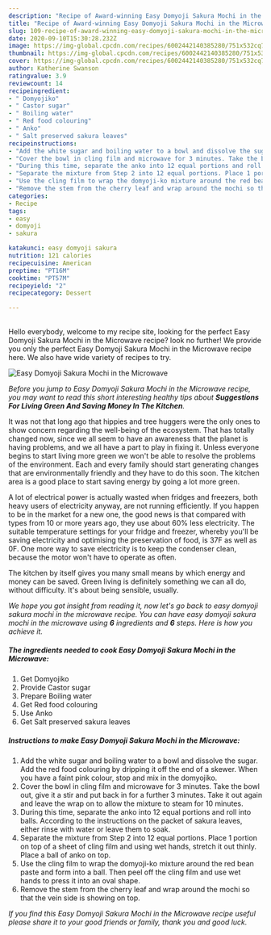 ```yaml
---
description: "Recipe of Award-winning Easy Domyoji Sakura Mochi in the Microwave"
title: "Recipe of Award-winning Easy Domyoji Sakura Mochi in the Microwave"
slug: 109-recipe-of-award-winning-easy-domyoji-sakura-mochi-in-the-microwave
date: 2020-09-10T15:30:28.232Z
image: https://img-global.cpcdn.com/recipes/6002442140385280/751x532cq70/easy-domyoji-sakura-mochi-in-the-microwave-recipe-main-photo.jpg
thumbnail: https://img-global.cpcdn.com/recipes/6002442140385280/751x532cq70/easy-domyoji-sakura-mochi-in-the-microwave-recipe-main-photo.jpg
cover: https://img-global.cpcdn.com/recipes/6002442140385280/751x532cq70/easy-domyoji-sakura-mochi-in-the-microwave-recipe-main-photo.jpg
author: Katherine Swanson
ratingvalue: 3.9
reviewcount: 14
recipeingredient:
- " Domyojiko"
- " Castor sugar"
- " Boiling water"
- " Red food colouring"
- " Anko"
- " Salt preserved sakura leaves"
recipeinstructions:
- "Add the white sugar and boiling water to a bowl and dissolve the sugar. Add the red food colouring by dripping it off the end of a skewer. When you have a faint pink colour, stop and mix in the domyojiko."
- "Cover the bowl in cling film and microwave for 3 minutes. Take the bowl out, give it a stir and put back in for a further 3 minutes. Take it out again and leave the wrap on to allow the mixture to steam for 10 minutes."
- "During this time, separate the anko into 12 equal portions and roll into balls. According to the instructions on the packet of sakura leaves, either rinse with water or leave them to soak."
- "Separate the mixture from Step 2 into 12 equal portions. Place 1 portion on top of a sheet of cling film and using wet hands, stretch it out thinly. Place a ball of anko on top."
- "Use the cling film to wrap the domyoji-ko mixture around the red bean paste and form into a ball. Then peel off the cling film and use wet hands to press it into an oval shape."
- "Remove the stem from the cherry leaf and wrap around the mochi so that the vein side is showing on top."
categories:
- Recipe
tags:
- easy
- domyoji
- sakura

katakunci: easy domyoji sakura 
nutrition: 121 calories
recipecuisine: American
preptime: "PT16M"
cooktime: "PT57M"
recipeyield: "2"
recipecategory: Dessert

---
```

<br>
Hello everybody, welcome to my recipe site, looking for the perfect Easy Domyoji Sakura Mochi in the Microwave recipe? look no further! We provide you only the perfect Easy Domyoji Sakura Mochi in the Microwave recipe here. We also have wide variety of recipes to try.
<br>


![Easy Domyoji Sakura Mochi in the Microwave](https://img-global.cpcdn.com/recipes/6002442140385280/751x532cq70/easy-domyoji-sakura-mochi-in-the-microwave-recipe-main-photo.jpg)

<i>Before you jump to Easy Domyoji Sakura Mochi in the Microwave recipe, you may want to read this short interesting healthy tips about 
<strong>Suggestions For Living Green And Saving Money In The Kitchen</strong>.</i>
</br>

It was not that long ago that hippies and tree huggers were the only ones to show concern regarding the well-being of the ecosystem. That has totally changed now, since we all seem to have an awareness that the planet is having problems, and we all have a part to play in fixing it. Unless everyone begins to start living more green we won't be able to resolve the problems of the environment. Each and every family should start generating changes that are environmentally friendly and they have to do this soon. The kitchen area is a good place to start saving energy by going a lot more green.

A lot of electrical power is actually wasted when fridges and freezers, both heavy users of electricity anyway, are not running efficiently. If you happen to be in the market for a new one, the good news is that compared with types from 10 or more years ago, they use about 60% less electricity. The suitable temperature settings for your fridge and freezer, whereby you'll be saving electricity and optimising the preservation of food, is 37F as well as 0F. One more way to save electricity is to keep the condenser clean, because the motor won't have to operate as often.

The kitchen by itself gives you many small means by which energy and money can be saved. Green living is definitely something we can all do, without difficulty. It's about being sensible, usually.


<i>We hope you got insight from reading it, now let's go back to easy domyoji sakura mochi in the microwave recipe. You can have easy domyoji sakura mochi in the microwave using <strong>6</strong> ingredients and <strong>6</strong> steps. Here is how you achieve it.
</i>

##### The ingredients needed to cook Easy Domyoji Sakura Mochi in the Microwave:

1. Get  Domyojiko
1. Provide  Castor sugar
1. Prepare  Boiling water
1. Get  Red food colouring
1. Use  Anko
1. Get  Salt preserved sakura leaves


##### Instructions to make Easy Domyoji Sakura Mochi in the Microwave:

1. Add the white sugar and boiling water to a bowl and dissolve the sugar. Add the red food colouring by dripping it off the end of a skewer. When you have a faint pink colour, stop and mix in the domyojiko.
1. Cover the bowl in cling film and microwave for 3 minutes. Take the bowl out, give it a stir and put back in for a further 3 minutes. Take it out again and leave the wrap on to allow the mixture to steam for 10 minutes.
1. During this time, separate the anko into 12 equal portions and roll into balls. According to the instructions on the packet of sakura leaves, either rinse with water or leave them to soak.
1. Separate the mixture from Step 2 into 12 equal portions. Place 1 portion on top of a sheet of cling film and using wet hands, stretch it out thinly. Place a ball of anko on top.
1. Use the cling film to wrap the domyoji-ko mixture around the red bean paste and form into a ball. Then peel off the cling film and use wet hands to press it into an oval shape.
1. Remove the stem from the cherry leaf and wrap around the mochi so that the vein side is showing on top.


<i>If you find this Easy Domyoji Sakura Mochi in the Microwave recipe useful please share it to your good friends or family, thank you and good luck.</i>
